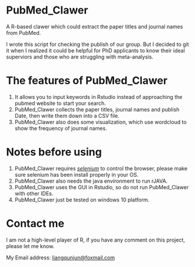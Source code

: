 # PubMed_Clawer
A R-based clawer which could extract the paper titles and journal names from PubMed.

I wrote this script for checking the publish of our group. But I decided to git it when I realized it could be helpful for PhD applicants to know their ideal superviors and those who are struggling with meta-analysis.

# The features of PubMed_Clawer
1. It allows you to input keywords in Rstudio instead of approaching the pubmed website to start your search.
2. PubMed_Clawer collects the paper titles, journal names and publish Date, then write them down into a CSV file.
3. PubMed_Clawer also does some visualization, which use wordcloud to show the frequency of journal names.

# Notes before using
1. PubMed_Clawer requires *[selenium](https://www.selenium.dev/downloads/)* to control the browser, please make sure selenium has been install properly in your OS.
2. PubMed_Clawer also needs the java environment to run rJAVA.
3. PubMed_Clawer uses the GUI in Rstudio, so do not run PubMed_Clawer with other IDEs.
4. PubMed_Clawer just be tested on windows 10 platform.

# Contact me
I am not a high-level player of R, if you have any comment on this project, please let me know.

My Email address: <liangqunjun@foxmail.com>
